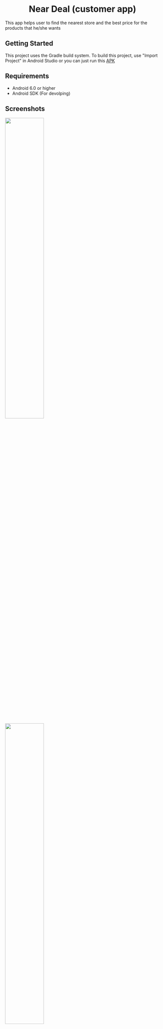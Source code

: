 <h1 align="center"> Near Deal (customer app) </h1>

This app helps user to find the nearest store and the best price for the products that he/she wants

## Getting Started

This project uses the Gradle build system. To build this project,
use "Import Project" in Android Studio or you can just run this [APK](https://github.com/MohamedAmgd/Near-Deal-Customer-App/releases/download/release/Near.Deal.apk)

## Requirements
- Android 6.0 or higher
- Android SDK (For devolping)

## Screenshots

<img src="/screenshots/1 - Explore screen.png" width="50%" height="50%"/><br>

<img src="/screenshots/2 - Search screen 2.png" width="50%" height="50%"/><br>

<img src="/screenshots/3 - Filter screen.png" width="50%" height="50%"/><br>

<img src="/screenshots/4 - Nearby shops screen.png" width="50%" height="50%"/><br>

<img src="/screenshots/5 - Nearby shops screen 2.png" width="50%" height="50%"/><br>

<img src="/screenshots/6 - Sign up screen 1.png" width="50%" height="50%"/><br>

<img src="/screenshots/7 - Sign in screen.png" width="50%" height="50%"/><br>

<img src="/screenshots/8 - User info scree.png" width="50%" height="50%"/><br>

<img src="/screenshots/9 - Edit user info screen.png" width="50%" height="50%"/><br>

## Architecture

- This app is built on MVVM Architecture pattern.

## Tools & Technologies

- [Retrofit](https://github.com/square/retrofit) is used to build the REST Client in the app.
- [Glide](https://github.com/bumptech/glide) is used to load and cache the images of the products.


## License

Copyright 2021 Mohamed Amgd

Licensed under the Apache License, Version 2.0 (the "License");
you may not use this file except in compliance with the License.
You may obtain a copy of the License at

       http://www.apache.org/licenses/LICENSE-2.0

Unless required by applicable law or agreed to in writing, software
distributed under the License is distributed on an "AS IS" BASIS,
WITHOUT WARRANTIES OR CONDITIONS OF ANY KIND, either express or implied.
See the License for the specific language governing permissions and
limitations under the License.


## Contributing 💡
If you want to contribute to this project and make it better with new ideas, your pull request is very welcomed.
If you find any issue just put it in the repository issue section, thank you.


## Thank You!
Please ⭐️ this repo and share it with others


<br>


-----------


<h6 align="center">سبحَانَكَ اللَّهُمَّ وَبِحَمْدِكَ، أَشْهَدُ أَنْ لا إِلهَ إِلأَ انْتَ أَسْتَغْفِرُكَ وَأَتْوبُ إِلَيْكَ</h6>
